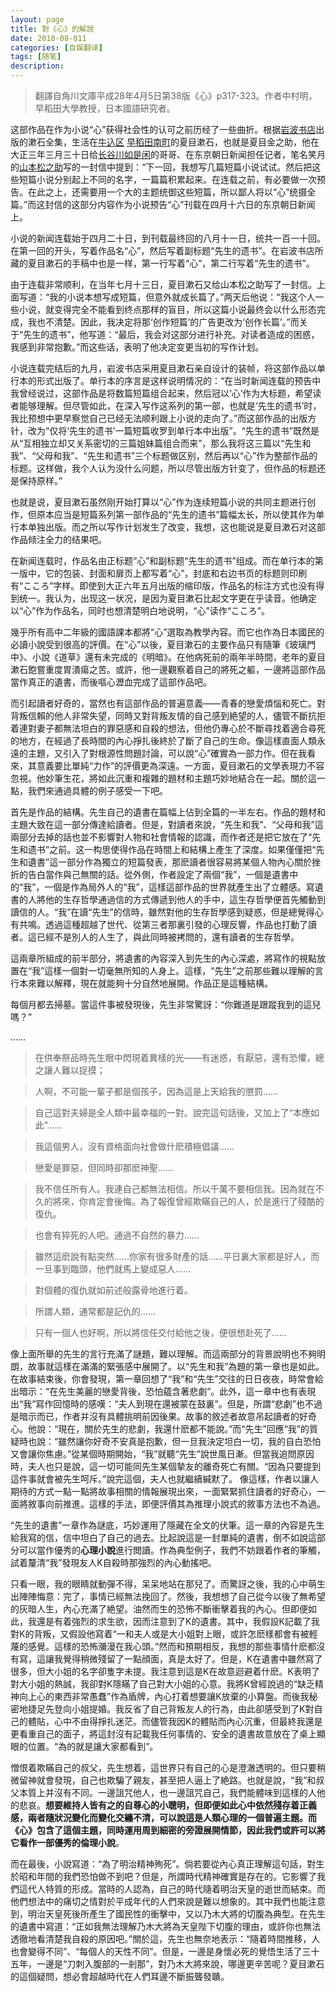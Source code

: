 ```yaml
---
layout: page
title: 對《心》的解說
date: 2018-08-011
categories: [自娱翻译]
tags: [随笔]
description: 
---
```


>翻譯自角川文庫平成28年4月5日第38版《心》p317-323。作者中村明，早稻田大學教授，日本國語研究者。



这部作品在作为小说“心”获得社会性的认可之前历经了一些曲折。根据[岩波书店](https://zh.wikipedia.org/wiki/%E5%B2%A9%E6%B3%A2%E6%9B%B8%E5%BA%97)出版的漱石全集，生活在[牛込区](https://ja.wikipedia.org/wiki/%E7%89%9B%E8%BE%BC%E5%8C%BA) [早稻田南町](https://zh.wikipedia.org/zh/%E6%97%A9%E7%A8%BB%E7%94%B0%E5%8D%97%E7%94%BA)的夏目漱石，也就是夏目金之助，他在大正三年三月三十日给[长谷川如是闲](https://ja.wikipedia.org/wiki/%E9%95%B7%E8%B0%B7%E5%B7%9D%E5%A6%82%E6%98%AF%E9%96%91)的哥哥、在东京朝日新闻担任记者，笔名笑月的[山本松之助](https://kotobank.jp/word/%E5%B1%B1%E6%9C%AC%E6%9D%BE%E4%B9%8B%E5%8A%A9-1118652)写的一封信中提到：“下一回，我想写几篇短篇小说试试。然后把这些短篇小说分别起上不同的名字，一篇篇积累起来。在连载之前，有必要做一次预告。在此之上，还需要用一个大的主题统御这些短篇，所以鄙人将以“心”统摄全篇。”而这封信的这部分内容作为小说预告“心”刊载在四月十六日的东京朝日新闻上。

小说的新闻连载始于四月二十日，到刊载最终回的八月十一日，统共一百一十回。在第一回的开头，写着作品名“心”，然后写着副标题“先生的遗书”。在岩波书店所藏的夏目漱石的手稿中也是一样，第一行写着“心”，第二行写着“先生的遗书”。


由于连载非常顺利，在当年七月十三日，夏目漱石又给山本松之助写了一封信。上面写道：“我的小说本想写成短篇，但意外就成长篇了。”两天后他说：“我这个人一些小说，就变得完全不能看到终点那样的盲目，所以这篇小说最终会以什么形态完成，我也不清楚。因此，我决定将那‘创作短篇’的广告更改为‘创作长篇’。”而关于“先生的遗书”，他写道：“最后，我会对这部分进行补充。对读者造成的困惑，我感到非常抱歉。”而这些话，表明了他决定变更当初的写作计划。


小说连载完结后的九月，岩波书店采用夏目漱石亲自设计的装帧，将这部作品以单行本的形式出版了。单行本的序言是这样说明情况的：“在当时新闻连载的预告中我曾经说过，这部作品是将数篇短篇组合起来，然后冠以‘心’作为大标题，希望读者能够理解。但尽管如此，在深入写作这系列的第一部，也就是‘先生的遗书’时，我比预想中更早察觉自己已经无法顺利跟上小说的走向了。”而这部作品的出版方针，改为“仅将‘先生的遗书’一篇短篇收罗到单行本中出版”。“先生的遗书”既然是从“互相独立却又关系密切的三篇姐妹篇组合而来”，那么我将这三篇以“先生和我”、“父母和我”、“先生和遗书”三个标题做区别，然后再以“心”作为整部作品的标题。这样做，我个人认为没什么问题，所以尽管出版方针变了，但作品的标题还是保持原样。”

也就是说，夏目漱石虽然刚开始打算以“心”作为连续短篇小说的共同主题进行创作，但原本应当是短篇系列第一部作品的“先生的遗书”篇幅太长，所以使其作为单行本单独出版。而之所以写作计划发生了改变，我想，这也能说是夏目漱石对这部作品倾注全力的结果吧。

在新闻连载时，作品名由正标题“心”和副标题“先生的遗书”组成。而在单行本的第一版中，它的包装、封面和扉页上都写着“心”，封底和右边书页的标题则印刷有“こころ”字样。即使到大正六年五月出版的缩印版，作品名的标注方式也没有得到统一。我认为，出现这一状况，是因为夏目漱石比起文字更在乎读音。他确定以“心”作为作品名，同时也想清楚明白地说明，“心”读作“こころ”。


幾乎所有高中二年級的國語課本都將“心”選取為教學內容。而它也作為日本國民的必讀小說受到很高的評價。在“心”以後，夏目漱石的主要作品只有隨筆《玻璃門中》、小說《道草》還有未完成的《明暗》。在他病死前的兩年半時間，老年的夏目漱石飽嘗重度胃潰瘍之苦。或許，他一邊觀察着自己的將死之軀，一邊將這部作品當作真正的遺書，而後嘔心瀝血完成了這部作品吧。

而引起讀者好奇的，當然也有這部作品的普遍意義——青春的戀愛煩惱和死亡。對背叛信賴的他人非常失望，同時又對背叛友情的自己感到絶望的人，儘管不斷抗拒着連對妻子都無法坦白的罪惡感和自殺的想法，但他仍專心於不斷尋找着適合尋死的地方，在經過了長時間的內心掙扎後終於了斷了自己的生命。像這樣直面人類永遠的主題，又引入了對根源性問題討論，可以說“心”確實為一部力作。但在我看來，其意義要比單純“力作”的評價更為深遠。一方面，夏目漱石的文學表現力不容忽視。他妙筆生花，將如此沉重和複雜的題材和主題巧妙地結合在一起。關於這一點，我們來通過具體的例子感受一下吧。


首先是作品的結構。先生自己的遺書在篇幅上佔到全篇的一半左右。作品的題材和主題大致在這一部分傳達給讀者。但是，對讀者來說，“先生和我”、“父母和我”這兩部分去掉的話也並不影響對人物和社會情報的認識，而作者还是把它放在了“先生和遗书”之前。这一构思使得作品在時間上和結構上產生了深度。如果僅僅把“先生和遺書”這一部分作為獨立的短篇發表，那麽讀者很容易將某個人物內心關於挫折的告白當作與己無關的話。從外側，作者設定了兩個“我”，一個是遺書中的“我”，一個是作為局外人的“我”，這樣這部作品的世界就產生出了立體感。寫遺書的人將他的生存哲學通過信的方式傳遞到他人的手中，這生存哲學便首先觸動到讀信的人。“我”在讀“先生”的信時，雖然對他的生存哲學感到疑惑，但是總覺得心有共鳴。透過這種超越了世代、從第三者那裏引發的心理反響，作品也打動了讀者。這已經不是別人的人生了，與此同時被拷問的，還有讀者的生存哲學。

這兩章所組成的前半部分，將遺書的內容深入到先生的內心深處，將寫作的視點放置在“我”這樣一個對一切毫無所知的人身上。這樣，“先生”之前那些難以理解的言行本來難以解釋，現在就能夠十分自然地展開。作品正是這種結構。

每個月都去掃墓。當這件事被發現後，先生非常驚訝：“你難道是跟蹤我到的這兒嗎？”

……

>在供奉祭品時先生眼中閃現着異樣的光——有迷惑，有厭惡，還有恐懼，總之讓人難以捉摸；

>人啊，不可能一輩子都是個孩子，因為這是上天給我的懲罰……

>自己這對夫婦是全人類中最幸福的一對。說完這句話後，又加上了“本應如此”……

>我這個男人，沒有資格面向社會做什麽積極倡議……

>戀愛是罪惡，但同時卻那麽神聖……

>我不信任所有人。我連自己都無法相信。所以千萬不要相信我。因為就在不久的將來，你肯定會後悔。為了報復曾經欺瞞自己的人，於是進行了殘酷的復仇。

>也會有猝死的人吧。通過不自然的暴力……

>雖然這麽說有點突然……你家有很多財產的話……平日裏大家都是好人，而一旦事到臨頭，他們就馬上變成惡人……

>對個體的復仇就如前述般露骨地進行着。

>所謂人類，通常都是記仇的……

>只有一個人也好啊，所以將信任交付給他之後，便很想赴死了……


像上面所舉的先生的言行充滿了謎題，難以理解。而這兩部分的背景說明也不夠明朗，故事就這樣在滿滿的緊張感中展開了。以“先生和我”為題的第一章也是如此。在故事結束後，你會發現，第一章回想了“我”和“先生”交往的日日夜夜，時常會給出暗示：“在先生美麗的戀愛背後，恐怕藴含著悲劇”。此外，這一章中也有表現出“我”寫作回憶時的感嘆：“夫人到現在還被蒙在鼓裏”。但是，所謂“悲劇”也不過是暗示而已，作者并沒有具體挑明前因後果。故事的敘述者故意吊起讀者的好奇心。他說：“現在，關於先生的悲劇，我還什麽都不能說。”而“先生”回應“我”的質疑時也說：“雖然讓你好奇不安真是抱歉，但一旦我決定坦白一切，我的自白恐怕又會讓你焦慮。”從某個時期開始，“我”就聽“先生”說世風日漸。但當我追問原因時，夫人也只是說，這一切可能同先生某個摯友的離奇死亡有關。“因為只要提到這件事就會被先生呵斥。”說完這個，夫人也就繼續緘默了。 像這樣，作者以讓人期待的方式一點一點將故事相關的情報展現出來，一面緊緊抓住讀者的好奇心，一面將敘事向前推進。這樣的手法，即便評價其為推理小說式的敘事方法也不為過。


“先生的遺書”一章作為謎底，巧妙運用了隱藏在全文的伏筆。這一章的內容是先生給我寫的信，信中坦白了自己的過去。比起說這是一封單純的遺書，倒不如說這部分可以當作優秀的**心理小說**進行閲讀。作為典型例子，我們不妨跟着作者的筆觸，試着釐清“我”發現友人K自殺時那強烈的內心動搖吧。

只看一眼，我的眼睛就動彈不得，呆呆地站在那兒了。而驚訝之後，我的心中萌生出陣陣悔意：完了，事情已經無法挽回了。然後，我想想了自己從今以後了無希望的灰暗人生，內心充滿了絶望。油然而生的恐怖不斷衝擊着我的內心。但即便如此，我還是有着強烈的求生欲，因而注意到了K的遺書。其中，我假設K記載了我對K的背叛，又假設他寫着“一和夫人或是大小姐對上眼，或許怎麽樣都會有被輕蔑的感覺。這樣的恐怖瀰漫在我心頭。”然而和預期相反，我想的那些事情什麽都沒有寫，這讓我覺得稍微殘留了一點顔面，真是太好了。但是，K在遺書中雖然寫了很多，但大小姐的名字卻隻字未提。我注意到這是K在故意迴避着什麽。K表明了對大小姐的熱誠，我卻對K隱瞞了自己對大小姐的心意。我將K曾經說過的“缺乏精神向上心的東西非常愚蠢”作為盾牌，內心打着想要讓K放棄的小算盤。而後我秘密地捷足先登向小姐提婚。我反省了自己背叛友人的行為，由此卻感受到了K對自己的體貼，心中不由得掙扎迷茫。而儘管我因K的體貼而內心沉重，但最終我還是更看重自己的面子，將這封沒有記載我任何事情的、安全的遺書故意放在了桌上顯眼的位置。“為的就是讓大家都看到”。

憎恨着欺瞞自己的叔父，先生想着，這世界只有自己的心是澄澈透明的。但只要稍微留神就會發現，自己也欺騙了親友，甚至把人逼上了絶路。也就是說，“我”和叔父本質上并沒有不同。一邊詛咒他人，也一邊詛咒自己，我們能體味到這樣的人他的悲哀。**想要維持人皆有之的自尊心的小聰明，但即便如此心中依然殘存着正義感，兩者隨狀況變化而變化交纏不清，可以說這是人類心理的一個普遍主題。**而《心》包含了這個主題，同時運用周到細密的旁證展開情節，因此我們或許可以將它看作一部優秀的**倫理小說**。

而在最後，小說寫道：“為了明治精神殉死”。倘若要從內心真正理解這句話，對生於昭和年間的我們恐怕做不到吧？但是，所謂時代精神確實是存在的。它影響了我們這代人特質的形成。當時的人認為，自己的時代隨着明治天皇的逝世而結束。而他們想法中的痛切之情對於平成年代的人們來說是難以想象的。其中我們也能注意到，明治天皇死後所產生了國民性的衝擊中，又以乃木大將的切腹為典型。在先生的遺書中寫道：“正如我無法理解乃木大將為天皇陛下切腹的理由，或許你也無法透徹地看清楚我自殺的原因吧。”關於這，先生也無奈地表示：“隨着時間推移，人也會變得不同”、“每個人的天性不同”。但是，一邊是身懷必死的覺悟生活了三十五年，一邊是“刀刺入腹部的一剎那”，對乃木大將來說，哪邊更辛苦呢？夏目漱石的這個疑問，想必會超越時代在人們耳邊不斷振聾發聵。
